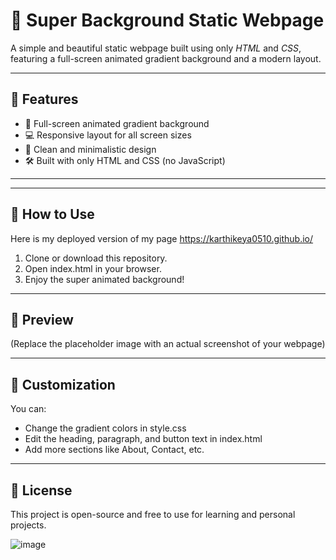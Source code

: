 # 🌈 Super Background Static Webpage

A simple and beautiful static webpage built using only *HTML* and *CSS*, featuring a full-screen animated gradient background and a modern layout.

---

## 🚀 Features

- 🌟 Full-screen animated gradient background
- 💻 Responsive layout for all screen sizes
- 🎯 Clean and minimalistic design
- 🛠 Built with only HTML and CSS (no JavaScript)

---

---

## 🧪 How to Use

Here is my deployed version of my page https://karthikeya0510.github.io/

1. Clone or download this repository.
2. Open index.html in your browser.
3. Enjoy the super animated background!

---

## 🎨 Preview



(Replace the placeholder image with an actual screenshot of your webpage)

---

## 📌 Customization

You can:
- Change the gradient colors in style.css
- Edit the heading, paragraph, and button text in index.html
- Add more sections like About, Contact, etc.

---

## 📃 License

This project is open-source and free to use for learning and personal projects.

![image](https://github.com/user-attachments/assets/b0f2ebd3-19fb-491c-b4dc-2ab6df06f3ae)

